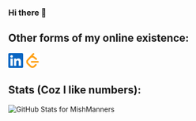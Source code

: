 ### Hi there 👋

<!--
**YeluriKetan/YeluriKetan** is a ✨ _special_ ✨ repository because its `README.md` (this file) appears on your GitHub profile.

Here are some ideas to get you started:

- 🔭 I’m currently working on ...
- 🌱 I’m currently learning ...
- 👯 I’m looking to collaborate on ...
- 🤔 I’m looking for help with ...
- 💬 Ask me about ...
- 📫 How to reach me: ...
- 😄 Pronouns: ...
- ⚡ Fun fact: ...
-->

## Other forms of my online existence:

<div>
<a href="https://www.linkedin.com/in/ketanyeluri/" target="_blank"><img src="media/linkedin.svg" alt="" height="30" /></a>
<a href="https://leetcode.com/Ketan_Yeluri/" target="_blank"><img src="media/leetcode.svg" alt="" height="30" /></a>
</div>

## Stats (Coz I like numbers):

<img src="https://github-readme-stats.vercel.app/api?username=YeluriKetan&show_icons=true&theme=gruvbox&include_all_commits=true&count_private=true" alt="GitHub Stats for MishManners" width="700"/>
